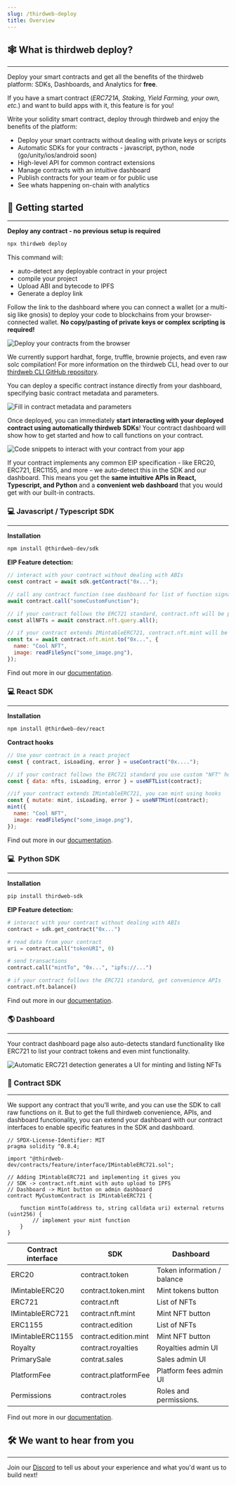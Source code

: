 ```yaml
---
slug: /thirdweb-deploy
title: Overview
---
```


## 🕸️ What is thirdweb deploy?

---

Deploy your smart contracts and get all the benefits of the thirdweb platform: SDKs, Dashboards, and Analytics for **free**.

If you have a smart contract (_ERC721A, Staking, Yield Farming, your own, etc._) and want to build apps with it, this feature is for you!

Write your solidity smart contract, deploy through thirdweb and enjoy the benefits of the platform:

- Deploy your smart contracts without dealing with private keys or scripts
- Automatic SDKs for your contracts - javascript, python, node (go/unity/ios/android soon)
- High-level API for common contract extensions
- Manage contracts with an intuitive dashboard
- Publish contracts for your team or for public use
- See whats happening on-chain with analytics

## 🚀 Getting started

---

**Deploy any contract - no previous setup is required**

```bash
npx thirdweb deploy
```

This command will:

- auto-detect any deployable contract in your project
- compile your project
- Upload ABI and bytecode to IPFS
- Generate a deploy link

Follow the link to the dashboard where you can connect a wallet (or a multi-sig like gnosis) to deploy your code to blockchains from your browser-connected wallet. **No copy/pasting of private keys or complex scripting is required!**

![Deploy your contracts from the browser](./assets/Screen_Shot_2022-04-29_at_3.19.00_PM.png)

We currently support hardhat, forge, truffle, brownie projects, and even raw solc compilation! For more information on the thirdweb CLI, head over to our [thirdweb CLI GitHub repository](https://github.com/thirdweb-dev/thirdweb-cli).

You can deploy a specific contract instance directly from your dashboard, specifying basic contract metadata and parameters.

![Fill in contract metadata and parameters](./assets/Screen_Shot_2022-04-26_at_11.50.03_AM.png)

Once deployed, you can immediately **start interacting with your deployed contract using automatically thirdweb SDKs**! Your contract dashboard will show how to get started and how to call functions on your contract.

![Code snippets to interact with your contract from your app](./assets/Screen_Shot_2022-04-26_at_12.01.01_PM.png)

If your contract implements any common EIP specification - like ERC20, ERC721, ERC1155, and more - we auto-detect this in the SDK and our dashboard. This means you get the **same intuitive APIs in React, Typescript, and Python** and a **convenient web dashboard** that you would get with our built-in contracts.

### 💻 Javascript / Typescript SDK

---

**Installation**

```bash npm2yarn
npm install @thirdweb-dev/sdk
```

**EIP Feature detection:**

```jsx
// interact with your contract without dealing with ABIs
const contract = await sdk.getContract("0x...");

// call any contract function (see dashboard for list of function signatures)
await contract.call("someCustomFunction");

// if your contract follows the ERC721 standard, contract.nft will be present
const allNFTs = await constract.nft.query.all();

// if your contract extends IMintableERC721, contract.nft.mint will be present
const tx = await contract.nft.mint.to("0x...", {
  name: "Cool NFT",
  image: readFileSync("some_image.png"),
});
```

Find out more in our [documentation](/typescript).

### 💻 React SDK

---

**Installation**

```bash npm2yarn
npm install @thirdweb-dev/react
```

**Contract hooks**

```jsx
// Use your contract in a react project
const { contract, isLoading, error } = useContract("0x....");

// if your contract follows the ERC721 standard you use custom "NFT" hooks
const { data: nfts, isLoading, error } = useNFTList(contract);

//if your contract extends IMintableERC721, you can mint using hooks
const { mutate: mint, isLoading, error } = useNFTMint(contract);
mint({
  name: "Cool NFT",
  image: readFileSync("some_image.png"),
});
```

Find out more in our [documentation](https://docs.thirdweb.com/react).

### 💻  Python SDK

---

**Installation**

```bash
pip install thirdweb-sdk
```

**EIP Feature detection:**

```python
# interact with your contract without dealing with ABIs
contract = sdk.get_contract("0x...")

# read data from your contract
uri = contract.call("tokenURI", 0)

# send transactions
contract.call("mintTo", "0x...", "ipfs://...")

# if your contract follows the ERC721 standard, get convenience APIs
contract.nft.balance()
```

Find out more in our [documentation](https://docs.thirdweb.com/python/custom).

### 🌎 Dashboard

---

Your contract dashboard page also auto-detects standard functionality like ERC721 to list your contract tokens and even mint functionality.

![Automatic ERC721 detection generates a UI for minting and listing NFTs](./assets/mint_contract.png)

### 📜 Contract SDK

---

We support any contract that you’ll write, and you can use the SDK to call raw functions on it. But to get the full thirdweb convenience, APIs, and dashboard functionality, you can extend your dashboard with our contract interfaces to enable specific features in the SDK and dashboard.

```solidity
// SPDX-License-Identifier: MIT
pragma solidity ^0.8.4;

import "@thirdweb-dev/contracts/feature/interface/IMintableERC721.sol";

// Adding IMintableERC721 and implementing it gives you
// SDK -> contract.nft.mint with auto upload to IPFS
// Dashboard -> Mint button on admin dashboard
contract MyCustomContract is IMintableERC721 {

	function mintTo(address to, string calldata uri) external returns (uint256) {
		// implement your mint function
	}
}
```

| Contract interface | SDK                   | Dashboard                   |
| ------------------ | --------------------- | --------------------------- |
| ERC20              | contract.token        | Token information / balance |
| IMintableERC20     | contract.token.mint   | Mint tokens button          |
| ERC721             | contract.nft          | List of NFTs                |
| IMintableERC721    | contract.nft.mint     | Mint NFT button             |
| ERC1155            | contract.edition      | List of NFTs                |
| IMintableERC1155   | contract.edition.mint | Mint NFT button             |
| Royalty            | contract.royalties    | Royalties admin UI          |
| PrimarySale        | contrat.sales         | Sales admin UI              |
| PlatformFee        | contract.platformFee  | Platform fees admin UI      |
| Permissions        | contract.roles        | Roles and permissions.      |

Find out more in our [documentation](https://docs.thirdweb.com/contracts).

## 🛠️ We want to hear from you

---

Join our [Discord](http://discord.gg/thirdweb) to tell us about your experience and what you'd want us to build next!
